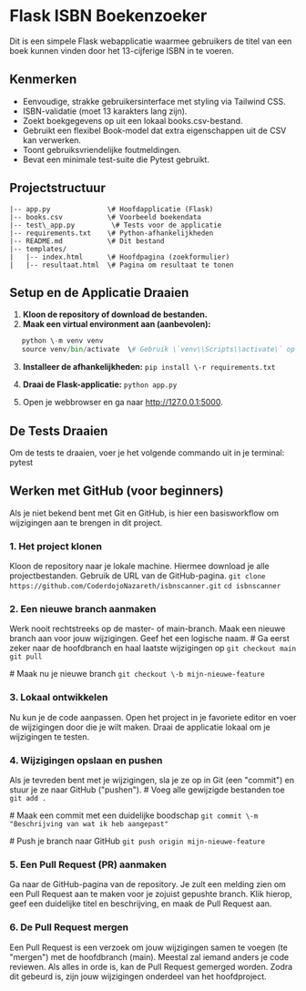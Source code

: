 # **Flask ISBN Boekenzoeker**

Dit is een simpele Flask webapplicatie waarmee gebruikers de titel van een boek kunnen vinden door het 13-cijferige ISBN in te voeren.

## **Kenmerken**

* Eenvoudige, strakke gebruikersinterface met styling via Tailwind CSS.
* ISBN-validatie (moet 13 karakters lang zijn).
* Zoekt boekgegevens op uit een lokaal books.csv-bestand.
* Gebruikt een flexibel Book-model dat extra eigenschappen uit de CSV kan verwerken.
* Toont gebruiksvriendelijke foutmeldingen.
* Bevat een minimale test-suite die Pytest gebruikt.

## **Projectstructuur**

```
|-- app.py              \# Hoofdapplicatie (Flask)
|-- books.csv           \# Voorbeeld boekendata
|-- test\_app.py         \# Tests voor de applicatie
|-- requirements.txt    \# Python-afhankelijkheden
|-- README.md           \# Dit bestand
|-- templates/
|   |-- index.html      \# Hoofdpagina (zoekformulier)
|   |-- resultaat.html  \# Pagina om resultaat te tonen
```

## **Setup en de Applicatie Draaien**

1. **Kloon de repository of download de bestanden.**
2. **Maak een virtual environment aan (aanbevolen):**
```python
   python \-m venv venv
   source venv/bin/activate  \# Gebruik \`venv\\Scripts\\activate\` op Windows
```

3. **Installeer de afhankelijkheden:**
   `pip install \-r requirements.txt`

4. **Draai de Flask-applicatie:**
   `python app.py`

5. Open je webbrowser en ga naar http://127.0.0.1:5000.

## **De Tests Draaien**

Om de tests te draaien, voer je het volgende commando uit in je terminal:
pytest

## **Werken met GitHub (voor beginners)**

Als je niet bekend bent met Git en GitHub, is hier een basisworkflow om wijzigingen aan te brengen in dit project.

### **1\. Het project klonen**

Kloon de repository naar je lokale machine. Hiermee download je alle projectbestanden. Gebruik de URL van de GitHub-pagina.
`git clone https://github.com/CoderdojoNazareth/isbnscanner.git`
`cd isbnscanner`

### **2\. Een nieuwe branch aanmaken**

Werk nooit rechtstreeks op de master- of main-branch. Maak een nieuwe branch aan voor jouw wijzigingen. Geef het een logische naam.
\# Ga eerst zeker naar de hoofdbranch en haal laatste wijzigingen op
`git checkout main`
`git pull`

\# Maak nu je nieuwe branch
`git checkout \-b mijn-nieuwe-feature`

### **3\. Lokaal ontwikkelen**

Nu kun je de code aanpassen. Open het project in je favoriete editor en voer de wijzigingen door die je wilt maken. Draai de applicatie lokaal om je wijzigingen te testen.

### **4\. Wijzigingen opslaan en pushen**

Als je tevreden bent met je wijzigingen, sla je ze op in Git (een "commit") en stuur je ze naar GitHub ("pushen").
\# Voeg alle gewijzigde bestanden toe
`git add .`

\# Maak een commit met een duidelijke boodschap
`git commit \-m "Beschrijving van wat ik heb aangepast"`

\# Push je branch naar GitHub
`git push origin mijn-nieuwe-feature`

### **5\. Een Pull Request (PR) aanmaken**

Ga naar de GitHub-pagina van de repository. Je zult een melding zien om een Pull Request aan te maken voor je zojuist gepushte branch. Klik hierop, geef een duidelijke titel en beschrijving, en maak de Pull Request aan.

### **6\. De Pull Request mergen**

Een Pull Request is een verzoek om jouw wijzigingen samen te voegen (te "mergen") met de hoofdbranch (main). Meestal zal iemand anders je code reviewen. Als alles in orde is, kan de Pull Request gemerged worden. Zodra dit gebeurd is, zijn jouw wijzigingen onderdeel van het hoofdproject.
